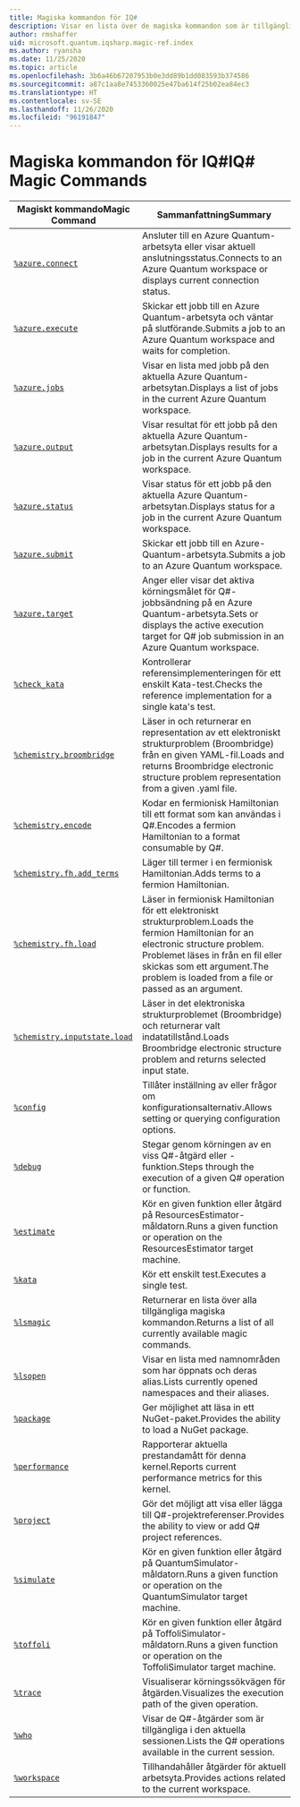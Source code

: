 ```yaml
---
title: Magiska kommandon för IQ#
description: Visar en lista över de magiska kommandon som är tillgängliga i IQ# Jupyter-kärnan.
author: rmshaffer
uid: microsoft.quantum.iqsharp.magic-ref.index
ms.author: ryansha
ms.date: 11/25/2020
ms.topic: article
ms.openlocfilehash: 3b6a46b67207953b0e3dd89b1dd083593b374586
ms.sourcegitcommit: a87c1aa8e7453360025e47ba614f25b02ea84ec3
ms.translationtype: HT
ms.contentlocale: sv-SE
ms.lasthandoff: 11/26/2020
ms.locfileid: "96191847"
---
```

# <a name="iq-magic-commands"></a><span data-ttu-id="d92c4-103">Magiska kommandon för IQ#</span><span class="sxs-lookup"><span data-stu-id="d92c4-103">IQ# Magic Commands</span></span>
| <span data-ttu-id="d92c4-104">Magiskt kommando</span><span class="sxs-lookup"><span data-stu-id="d92c4-104">Magic Command</span></span> | <span data-ttu-id="d92c4-105">Sammanfattning</span><span class="sxs-lookup"><span data-stu-id="d92c4-105">Summary</span></span> |
|---------------|---------|
| [`%azure.connect`](xref:microsoft.quantum.iqsharp.magic-ref.azure.connect) | <span data-ttu-id="d92c4-106">Ansluter till en Azure Quantum-arbetsyta eller visar aktuell anslutningsstatus.</span><span class="sxs-lookup"><span data-stu-id="d92c4-106">Connects to an Azure Quantum workspace or displays current connection status.</span></span> |
| [`%azure.execute`](xref:microsoft.quantum.iqsharp.magic-ref.azure.execute) | <span data-ttu-id="d92c4-107">Skickar ett jobb till en Azure Quantum-arbetsyta och väntar på slutförande.</span><span class="sxs-lookup"><span data-stu-id="d92c4-107">Submits a job to an Azure Quantum workspace and waits for completion.</span></span> |
| [`%azure.jobs`](xref:microsoft.quantum.iqsharp.magic-ref.azure.jobs) | <span data-ttu-id="d92c4-108">Visar en lista med jobb på den aktuella Azure Quantum-arbetsytan.</span><span class="sxs-lookup"><span data-stu-id="d92c4-108">Displays a list of jobs in the current Azure Quantum workspace.</span></span> |
| [`%azure.output`](xref:microsoft.quantum.iqsharp.magic-ref.azure.output) | <span data-ttu-id="d92c4-109">Visar resultat för ett jobb på den aktuella Azure Quantum-arbetsytan.</span><span class="sxs-lookup"><span data-stu-id="d92c4-109">Displays results for a job in the current Azure Quantum workspace.</span></span> |
| [`%azure.status`](xref:microsoft.quantum.iqsharp.magic-ref.azure.status) | <span data-ttu-id="d92c4-110">Visar status för ett jobb på den aktuella Azure Quantum-arbetsytan.</span><span class="sxs-lookup"><span data-stu-id="d92c4-110">Displays status for a job in the current Azure Quantum workspace.</span></span> |
| [`%azure.submit`](xref:microsoft.quantum.iqsharp.magic-ref.azure.submit) | <span data-ttu-id="d92c4-111">Skickar ett jobb till en Azure-Quantum-arbetsyta.</span><span class="sxs-lookup"><span data-stu-id="d92c4-111">Submits a job to an Azure Quantum workspace.</span></span> |
| [`%azure.target`](xref:microsoft.quantum.iqsharp.magic-ref.azure.target) | <span data-ttu-id="d92c4-112">Anger eller visar det aktiva körningsmålet för Q#-jobbsändning på en Azure Quantum-arbetsyta.</span><span class="sxs-lookup"><span data-stu-id="d92c4-112">Sets or displays the active execution target for Q# job submission in an Azure Quantum workspace.</span></span> |
| [`%check_kata`](xref:microsoft.quantum.iqsharp.magic-ref.check_kata) | <span data-ttu-id="d92c4-113">Kontrollerar referensimplementeringen för ett enskilt Kata-test.</span><span class="sxs-lookup"><span data-stu-id="d92c4-113">Checks the reference implementation for a single kata's test.</span></span> |
| [`%chemistry.broombridge`](xref:microsoft.quantum.iqsharp.magic-ref.chemistry.broombridge) | <span data-ttu-id="d92c4-114">Läser in och returnerar en representation av ett elektroniskt strukturproblem (Broombridge) från en given YAML-fil.</span><span class="sxs-lookup"><span data-stu-id="d92c4-114">Loads and returns Broombridge electronic structure problem representation from a given .yaml file.</span></span> |
| [`%chemistry.encode`](xref:microsoft.quantum.iqsharp.magic-ref.chemistry.encode) | <span data-ttu-id="d92c4-115">Kodar en fermionisk Hamiltonian till ett format som kan användas i Q#.</span><span class="sxs-lookup"><span data-stu-id="d92c4-115">Encodes a fermion Hamiltonian to a format consumable by Q#.</span></span> |
| [`%chemistry.fh.add_terms`](xref:microsoft.quantum.iqsharp.magic-ref.chemistry.fh.add_terms) | <span data-ttu-id="d92c4-116">Läger till termer i en fermionisk Hamiltonian.</span><span class="sxs-lookup"><span data-stu-id="d92c4-116">Adds terms to a fermion Hamiltonian.</span></span> |
| [`%chemistry.fh.load`](xref:microsoft.quantum.iqsharp.magic-ref.chemistry.fh.load) | <span data-ttu-id="d92c4-117">Läser in fermionisk Hamiltonian för ett elektroniskt strukturproblem.</span><span class="sxs-lookup"><span data-stu-id="d92c4-117">Loads the fermion Hamiltonian for an electronic structure problem.</span></span> <span data-ttu-id="d92c4-118">Problemet läses in från en fil eller skickas som ett argument.</span><span class="sxs-lookup"><span data-stu-id="d92c4-118">The problem is loaded from a file or passed as an argument.</span></span> |
| [`%chemistry.inputstate.load`](xref:microsoft.quantum.iqsharp.magic-ref.chemistry.inputstate.load) | <span data-ttu-id="d92c4-119">Läser in det elektroniska strukturproblemet (Broombridge) och returnerar valt indatatillstånd.</span><span class="sxs-lookup"><span data-stu-id="d92c4-119">Loads Broombridge electronic structure problem and returns selected input state.</span></span> |
| [`%config`](xref:microsoft.quantum.iqsharp.magic-ref.config) | <span data-ttu-id="d92c4-120">Tillåter inställning av eller frågor om konfigurationsalternativ.</span><span class="sxs-lookup"><span data-stu-id="d92c4-120">Allows setting or querying configuration options.</span></span> |
| [`%debug`](xref:microsoft.quantum.iqsharp.magic-ref.debug) | <span data-ttu-id="d92c4-121">Stegar genom körningen av en viss Q#-åtgärd eller -funktion.</span><span class="sxs-lookup"><span data-stu-id="d92c4-121">Steps through the execution of a given Q# operation or function.</span></span> |
| [`%estimate`](xref:microsoft.quantum.iqsharp.magic-ref.estimate) | <span data-ttu-id="d92c4-122">Kör en given funktion eller åtgärd på ResourcesEstimator-måldatorn.</span><span class="sxs-lookup"><span data-stu-id="d92c4-122">Runs a given function or operation on the ResourcesEstimator target machine.</span></span> |
| [`%kata`](xref:microsoft.quantum.iqsharp.magic-ref.kata) | <span data-ttu-id="d92c4-123">Kör ett enskilt test.</span><span class="sxs-lookup"><span data-stu-id="d92c4-123">Executes a single test.</span></span> |
| [`%lsmagic`](xref:microsoft.quantum.iqsharp.magic-ref.lsmagic) | <span data-ttu-id="d92c4-124">Returnerar en lista över alla tillgängliga magiska kommandon.</span><span class="sxs-lookup"><span data-stu-id="d92c4-124">Returns a list of all currently available magic commands.</span></span> |
| [`%lsopen`](xref:microsoft.quantum.iqsharp.magic-ref.lsopen) | <span data-ttu-id="d92c4-125">Visar en lista med namnområden som har öppnats och deras alias.</span><span class="sxs-lookup"><span data-stu-id="d92c4-125">Lists currently opened namespaces and their aliases.</span></span> |
| [`%package`](xref:microsoft.quantum.iqsharp.magic-ref.package) | <span data-ttu-id="d92c4-126">Ger möjlighet att läsa in ett NuGet-paket.</span><span class="sxs-lookup"><span data-stu-id="d92c4-126">Provides the ability to load a NuGet package.</span></span> |
| [`%performance`](xref:microsoft.quantum.iqsharp.magic-ref.performance) | <span data-ttu-id="d92c4-127">Rapporterar aktuella prestandamått för denna kernel.</span><span class="sxs-lookup"><span data-stu-id="d92c4-127">Reports current performance metrics for this kernel.</span></span> |
| [`%project`](xref:microsoft.quantum.iqsharp.magic-ref.project) | <span data-ttu-id="d92c4-128">Gör det möjligt att visa eller lägga till Q#-projektreferenser.</span><span class="sxs-lookup"><span data-stu-id="d92c4-128">Provides the ability to view or add Q# project references.</span></span> |
| [`%simulate`](xref:microsoft.quantum.iqsharp.magic-ref.simulate) | <span data-ttu-id="d92c4-129">Kör en given funktion eller åtgärd på QuantumSimulator-måldatorn.</span><span class="sxs-lookup"><span data-stu-id="d92c4-129">Runs a given function or operation on the QuantumSimulator target machine.</span></span> |
| [`%toffoli`](xref:microsoft.quantum.iqsharp.magic-ref.toffoli) | <span data-ttu-id="d92c4-130">Kör en given funktion eller åtgärd på ToffoliSimulator-måldatorn.</span><span class="sxs-lookup"><span data-stu-id="d92c4-130">Runs a given function or operation on the ToffoliSimulator target machine.</span></span> |
| [`%trace`](xref:microsoft.quantum.iqsharp.magic-ref.trace) | <span data-ttu-id="d92c4-131">Visualiserar körningssökvägen för åtgärden.</span><span class="sxs-lookup"><span data-stu-id="d92c4-131">Visualizes the execution path of the given operation.</span></span> |
| [`%who`](xref:microsoft.quantum.iqsharp.magic-ref.who) | <span data-ttu-id="d92c4-132">Visar de Q#-åtgärder som är tillgängliga i den aktuella sessionen.</span><span class="sxs-lookup"><span data-stu-id="d92c4-132">Lists the Q# operations available in the current session.</span></span> |
| [`%workspace`](xref:microsoft.quantum.iqsharp.magic-ref.workspace) | <span data-ttu-id="d92c4-133">Tillhandahåller åtgärder för aktuell arbetsyta.</span><span class="sxs-lookup"><span data-stu-id="d92c4-133">Provides actions related to the current workspace.</span></span> |
